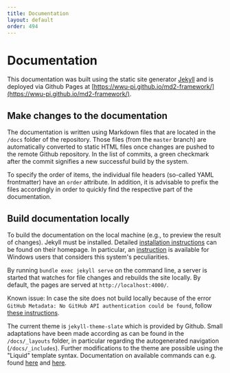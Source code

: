 ```yaml
---
title: Documentation
layout: default
order: 494
---
```


# Documentation

This documentation was built using the static site generator [Jekyll](https://jekyllrb.com) and is deployed via Github Pages at [https://wwu-pi.github.io/md2-framework/](https://wwu-pi.github.io/md2-framework/).

## Make changes to the documentation
The documentation is written using Markdown files that are located in the `/docs` folder of the repository.
Those files (from the `master` branch) are automatically converted to static HTML files once changes are pushed to the remote Github repository.
In the list of commits, a green checkmark after the commit signifies a new successful build by the system.

To specify the order of items, the individual file headers (so-called YAML frontmatter) have an `order` attribute.
In addition, it is advisable to prefix the files accordingly in order to quickly find the respective part of the documentation.

## Build documentation locally
To build the documentation on the local machine (e.g., to preview the result of changes). Jekyll must be installed.
Detailed [installation instructions](https://jekyllrb.com/docs/installation/) can be found on their homepage.
In particular, an [instruction](https://labs.sverrirs.com/jekyll/) is available for Windows users that considers this system's peculiarities.

By running `bundle exec jekyll serve` on the command line, a server is started that watches for file changes and rebuilds the site locally.
By default, the pages are served at `http://localhost:4000/`.

Known issue: In case the site does not build locally because of the error `GitHub Metadata: No GitHub API authentication could be found`, follow [these instructions](http://knightcodes.com/miscellaneous/2016/09/13/fix-github-metadata-error.html).


The current theme is `jekyll-theme-slate` which is provided by Github.
Small adaptations have been made according as can be found in the `/docs/_layouts` folder, in particular regarding the autogenerated navigation (`/docs/_includes`).
Further modifications to the theme are possible using the "Liquid" template syntax.
Documentation on available commands can e.g. found [here](https://github.com/Shopify/liquid/wiki/Liquid-for-Designers) and [here](https://help.shopify.com/themes/liquid/filters/string-filters).
